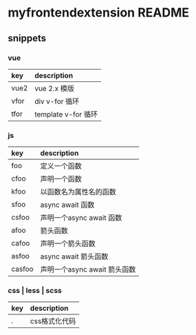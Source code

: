 # myfrontendextension README


## snippets

### vue
|key  |description        |
|:----|:------------------|
|vue2|vue 2.x 模版|
|vfor|div v-for 循环|
|tfor|template v-for 循环|

### js
|key  |description        |
|:----|:------------------|
|foo|定义一个函数|
|cfoo|声明一个函数|
|kfoo|以函数名为属性名的函数|
|sfoo|async await 函数|
|csfoo|声明一个async await 函数|
|afoo|箭头函数|
|cafoo|声明一个箭头函数|
|asfoo|async await 箭头函数|
|casfoo|声明一个async await 箭头函数|

### css | less | scss
|key  |description        |
|:----|:------------------|
|.|css格式化代码|
